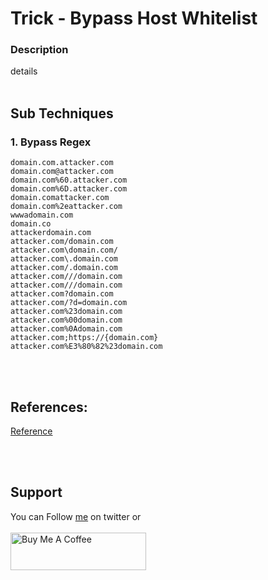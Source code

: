 # Trick - Bypass Host Whitelist

### Description
details
</br>&nbsp;

## Sub Techniques
### 1. Bypass Regex
```
domain.com.attacker.com
domain.com@attacker.com
domain.com%60.attacker.com
domain.com%6D.attacker.com
domain.comattacker.com
domain.com%2eattacker.com
wwwadomain.com
domain.co
attackerdomain.com
attacker.com/domain.com
attacker.com\domain.com/
attacker.com\.domain.com
attacker.com/.domain.com
attacker.com///domain.com
attacker.com///domain.com
attacker.com?domain.com
attacker.com/?d=domain.com
attacker.com%23domain.com
attacker.com%00domain.com
attacker.com%0Adomain.com
attacker.com;https://{domain.com}
attacker.com%E3%80%82%23domain.com
```

<br>&nbsp;
## References:
[Reference](link)</br>

<br>&nbsp;
## Support
You can Follow [me](https://twitter.com/MeAsHacker_HNA) on twitter or
<br><br><a href="https://www.buymeacoffee.com/NafisiAslH" target="_blank"><img src="https://cdn.buymeacoffee.com/buttons/v2/default-yellow.png" alt="Buy Me A Coffee" style="height: 60px !important;width: 217px !important;" ></a>
